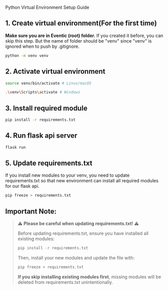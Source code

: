 Python Virtual Environment Setup Guide

## 1. Create virtual environment(For the first time)
**Make sure you are in Eventic (root) folder.** If you created it before, you can skip this step. But the name of folder should be "venv" since "venv" is ignored when to push by .gitignore. 
```bash
python -m venv venv
```

## 2. Activate virtual environment
```bash
source venv/bin/activate # Linux/macOS
```
```bash
.\venv\Scripts\activate # Windows
```

## 3. Install required module
```bash
pip install -r requirements.txt
```

## 4. Run flask api server
```bash
flask run
```

## 5. Update requirements.txt
If you install new modules to your venv, you need to update requirements.txt so that new environment can install all required modules for our flask api.
```bash
pip freeze > requirements.txt
```

## **Important Note:**
> ⚠️ **Please be careful when updating requirements.txt!** ⚠️
> 
> Before updating requirements.txt, ensure you have installed all existing modules:
> ```bash
> pip install -r requirements.txt
> ```
> 
> Then, install your new modules and update the file with:
> ```bash
> pip freeze > requirements.txt
> ```
>
> **If you skip installing existing modules first**, missing modules will be deleted from requirements.txt unintentionally.